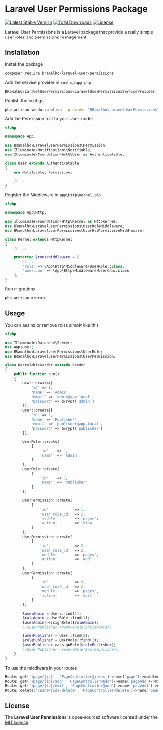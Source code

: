 # Laravel User Permissions Package

[![Latest Stable Version](https://poser.pugx.org/bramalho/laravel-user-permissions/v/stable)](https://packagist.org/packages/bramalho/laravel-user-permissions)
[![Total Downloads](https://poser.pugx.org/bramalho/laravel-user-permissions/downloads)](https://packagist.org/packages/bramalho/laravel-user-permissions)
[![License](https://poser.pugx.org/bramalho/laravel-user-permissions/license)](https://packagist.org/packages/bramalho/laravel-user-permissions)

Laravel User Permissions is a Laravel package that provide a really simple user roles and permissions management.

## Installation
Install the package
```sh
composer require bramalho/laravel-user-permissions
```

Add the service provider in `config/app.php`

```php
BRamalho\LaravelUserPermissions\LaravelUserPermissionsServiceProvider::class,
```

Publish the configs
```sh
php artisan vendor:publish --provider 'BRamalho\LaravelUserPermissions\LaravelUserPermissionsServiceProvider'
```

Add the Permission trait to your User model
```php
<?php

namespace App;

use BRamalho\LaravelUserPermissions\Permission;
use Illuminate\Notifications\Notifiable;
use Illuminate\Foundation\Auth\User as Authenticatable;

class User extends Authenticatable
{
    use Notifiable, Permission;

    //...
}
```

Register the Middleware in `app\Http\Kernel.php`
```php
<?php

namespace App\Http;

use Illuminate\Foundation\Http\Kernel as HttpKernel;
use BRamalho\LaravelUserPermissions\UserRoleMiddleware;
use BRamalho\LaravelUserPermissions\UserHasPermissionMiddleware;

class Kernel extends HttpKernel
{
    // ...

    protected $routeMiddleware = [
        // ...
        'role' => \App\Http\Middleware\UserRole::class,
        'user.can' => \App\Http\Middleware\UserCan::class
    ];
}
```

Run migrations

```sh
php artisan migrate
```

## Usage

You can assing or remove roles simply like this
```php
<?php

use Illuminate\Database\Seeder;
use App\User;
use BRamalho\LaravelUserPermissions\UserRole;
use BRamalho\LaravelUserPermissions\UserPermission;

class UsersTableSeeder extends Seeder
{
    public function run()
    {
        User::create([
            'id' => 1,
            'name' => 'Admin',
            'email' => 'admin@app.local',
            'password' => bcrypt('admin')
        ]);
        User::create([
            'id' => 2,
            'name' => 'Publisher',
            'email' => 'publisher@app.local',
            'password' => bcrypt('publisher')
        ]);

        UserRole::create(
            [
                'id'    => 1,
                'name'  => 'Admin'
            ]
        );
        UserRole::create(
            [
                'id'    => 2,
                'name'  => 'Publisher'
            ]
        );

        UserPermission::create(
            [
                'id'            => 1,
                'user_role_id'  => 2,
                'module'        => 'pages',
                'action'        => 'view'
            ]
        );
        UserPermission::create(
            [
                'id'            => 2,
                'user_role_id'  => 2,
                'module'        => 'pages',
                'action'        => 'add'
            ]
        );
        UserPermission::create(
            [
                'id'            => 3,
                'user_role_id'  => 2,
                'module'        => 'pages',
                'action'        => 'edit'
            ]
        );

        $userAdmin = User::find(1);
        $roleAdmin = UserRole::find(1);
        $userAdmin->assignRole($roleAdmin);
        //$userPublisher->removeRole($roleAdmin);

        $userPublisher = User::find(2);
        $rolePublisher = UserRole::find(2);
        $userPublisher->assignRole($rolePublisher);
        //$userPublisher->removeRole($rolePublisher);
    }
}
```

To use the middlware in your routes
```php
Route::get('/page/{id}', 'PageController@index')->name('page')->middleware('permission:pages,view');
Route::get('/page/{id}/add', 'PageController@add')->name('pageAdd')->middleware('permission:pages,add');
Route::get('/page/{id}/edit', 'PageController@add')->name('pageAdd')->middleware('permission:pages,edit');
Route::delete('/page/{id}/delete', 'PageController@delete')->name('pageDelete')->middleware('permission:pages,delete');
```

## License
The **Laravel User Permissions** is open-sourced software licensed under the [MIT license](http://opensource.org/licenses/MIT).
